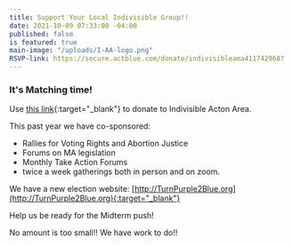 ```yaml
---
title: Support Your Local Indivisible Group!!
date: 2021-10-09 07:33:00 -04:00
published: false
is featured: true
main-image: "/uploads/I-AA-logo.png"
RSVP-link: https://secure.actblue.com/donate/indivisibleama411742968?
---
```


### It's Matching time!
Use [this link](https://secure.actblue.com/donate/indivisibleama411742968?){:target="_blank"} to donate to Indivisible Acton Area.

This past year we have co-sponsored:

* Rallies for Voting Rights and Abortion Justice
* Forums on MA legislation
* Monthly Take Action Forums
* twice a week gatherings both in person and on zoom.

We have a new election website: [http://TurnPurple2Blue.org](http://TurnPurple2Blue.org){:target="_blank"}  

Help us be ready for the Midterm push!

No amount is too small!!  We have work to do!!

